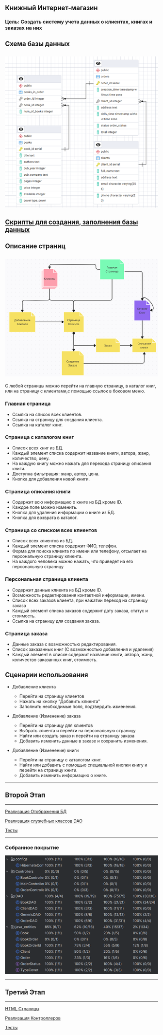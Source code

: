 Книжный Интернет-магазин
---
### Цель: Создать систему учета данных о клиентах, книгах и заказах на них

Схема базы данных
-----------------
![Alt text](photo/db.png)
---
[Cкрипты для создания, заполнения базы данных](https://github.com/SorbaI/web/tree/master/src/main/PostgreSQL)
---
Описание страниц
-----------------------
![Alt text](photo/pages.png)
-----------------------
С любой страницы можно перейти на главную страницу, в каталог книг, или на страницу с клиентами,с помощью ссылок в боковом меню.

### Главная страница
- Ссылка на список всех клиентов.
- Ссылка на страницу для создания клиента.
- Ссылка на каталог книг.


### Страница с каталогом книг
- Список всех книг из БД. 
- Каждый элемент списка содержит название книги, автора, жанр, количество, цену.
- На каждую книгу можно нажать для перехода страницу описания книги.
- Доступна фильтрация: жанр, автор, цена.
- Кнопка для добавления новой книги.

### Страница описания книги
- Содержит всю информацию о книге из БД кроме ID.
- Каждое поле можно изменить.
- Кнопка для удаления информации о книге из БД.
- Кнопка для возврата в каталог.

### Страница со списком всех клиентов
- Список всех клиентов из БД.
- Каждый элемент списка содержит ФИО, телефон.
- Форма для поиска клиента по имени или телефону, отсылает на персональную страницу клиента.
- На каждого человека можно нажать, что приведет на его персональную страницу


### Персональная страница клиента
- Содержит данные клиента из БД кроме ID.
- Возможность редактирования контактной информации, имени.
- Список всех заказов клиента, при нажатии переход на страницу заказа
- Каждый элемент списка заказов содержит дату заказа, статус и стоимость.
- Ссылка на страницу для создания заказа.

### Страница заказа
- Данные заказа с возможностью редактирования.
- Список заказанных книг (С возможностью добавления и удаления)
- Каждый элемент в списке содержит название книги, автора, жанр, количество заказанных книг, стоимость.


Сценарии использования
----------------------

- Добавление клиента
    - Перейти на страницу клиентов
    - Нажать на кнопку "Добавить клиента"
    - Заполнить необходимые поля, подтвердить изменения.
  
- Добавление (Изменение) заказа
    - Перейти на страницу для клиентов
    - Выбрать клиента и перейти на персональную страницу
    - Найти или создать заказ и перейти на страницу заказа
    - Добавить изменить данные в заказе и сохранить изменения.

- Добавление (Изменение) книги
    - Перейти на страницу с каталогом книг.
    - Найти или добавить с помощью специальной кнопки книгу и перейти на страницу книги.
    - Добавить изменить информацию о книге.
	
---

Второй Этап
-------------
-------------
[Реализация Отображения БД](https://github.com/SorbaI/web/tree/master/src/main/java/main/java_entities)

[Реализация служебных классов DAO](https://github.com/SorbaI/web/tree/master/src/main/java/main/DAO)

[Тесты](https://github.com/SorbaI/web/tree/master/src/test/java/main/DAOTests.java)

---
### Собранное покрытие

![Alt text](photo/coverage.png)

---

Третий Этап
-------------
-------------
[HTML Страницы](https://github.com/SorbaI/web/tree/master/src/main/resources/templates)

[Реализация Контроллеров](https://github.com/SorbaI/web/tree/master/src/main/java/main/Controllers)

[Тесты](https://github.com/SorbaI/web/tree/master/src/test/java/main/WebTest.java)

